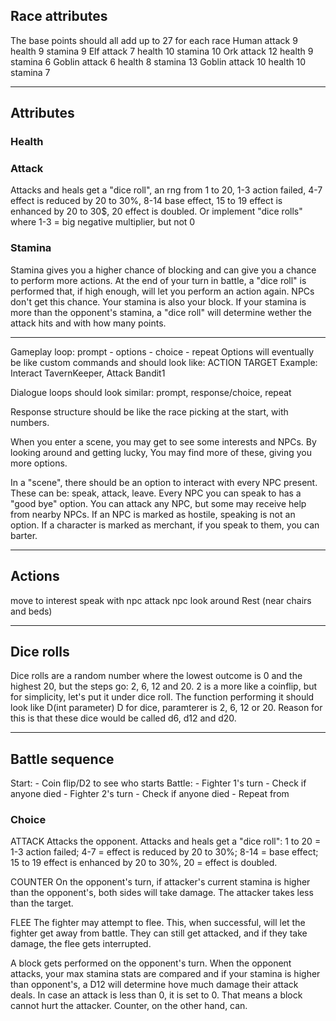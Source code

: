 
## Race attributes

The base points should all add up to 27 for each race
Human attack 9 health 9 stamina 9
Elf attack 7 health 10 stamina 10
Ork attack 12 health 9 stamina 6
Goblin attack 6 health 8 stamina 13
Goblin attack 10 health 10 stamina 7

---

## Attributes

### Health

### Attack

Attacks and heals get a "dice roll", an rng from 1 to 20, 1-3 action failed, 4-7 effect is reduced by 20 to 30%, 8-14 base effect, 15 to 19 effect is enhanced by 20 to 30$, 20 effect is doubled. Or implement "dice rolls" where 1-3 = big negative multiplier, but not 0

### Stamina

Stamina gives you a higher chance of blocking and can give you a chance to perform more actions. 
At the end of your turn in battle, a "dice roll" is performed that, if high enough, will let you 
perform an action again. NPCs don't get this chance. Your stamina is also your block. If your stamina 
is more than the opponent's stamina, a "dice roll" will determine wether the attack hits and with 
how many points.

---

Gameplay loop: prompt - options - choice - repeat
Options will eventually be like custom commands and should look like: ACTION TARGET
Example: Interact TavernKeeper, Attack Bandit1

Dialogue loops should look similar: prompt, response/choice, repeat

Response structure should be like the race picking at the start, with numbers.

When you enter a scene, you may get to see some interests and NPCs. By looking around and getting 
lucky, You may find more of these, giving you more options.

In a "scene", there should be an option to interact with every NPC present. These can be: speak, 
attack, leave. Every NPC you can speak to has a "good bye" option. You can attack any NPC, but some 
may receive help from nearby NPCs.
If an NPC is marked as hostile, speaking is not an option. If a character is marked as merchant, if 
you speak to them, you can barter.

---

## Actions
move to interest
speak with npc
attack npc
look around
Rest (near chairs and beds)

---

## Dice rolls

Dice rolls are a random number where the lowest outcome is 0 and the highest 20, but the steps go: 2, 
6, 12 and 20. 2 is a more like a coinflip, but for simplicity, let's put it under dice roll. The 
function performing it should look like D(int parameter) D for dice, paramterer is 2, 6, 12 or 20. 
Reason for this is that these dice would be called d6, d12 and d20.

---

## Battle sequence

Start:
	- Coin flip/D2 to see who starts
Battle:
	- Fighter 1's turn
	- Check if anyone died
	- Fighter 2's turn
	- Check if anyone died
	- Repeat from 

### Choice
ATTACK
Attacks the opponent. Attacks and heals get a "dice roll": 1 to 20 = 1-3 action failed; 4-7 = effect 
is reduced by 20 to 30%; 8-14 = base effect; 15 to 19 effect is enhanced by 20 to 30%, 20 = effect is doubled.

COUNTER
On the opponent's turn, if attacker's current stamina is higher than the opponent's, both sides will take damage. 
The attacker takes less than the target.

FLEE
The fighter may attempt to flee. This, when successful, will let the fighter get away from battle. They 
can still get attacked, and if they take damage, the flee gets interrupted.

A block gets performed on the opponent's turn. When the opponent attacks, your max stamina stats are compared and 
if your stamina is higher than opponent's, a D12 will determine hove much damage their attack deals. In case 
an attack is less than 0, it is set to 0. That means a block cannot hurt the attacker. Counter, on 
the other hand, can.
